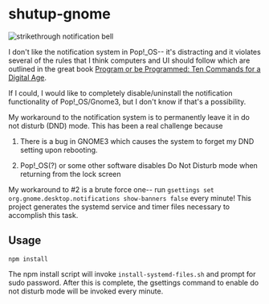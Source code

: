 # shutup-gnome

![strikethrough notification bell](https://github.com/insanity54/shutup-gnome/blob/master/shutup-gnome/icon.jpg?raw=true)

I don't like the notification system in Pop!_OS-- it's distracting and it violates several of the rules that I think computers and UI should follow which are outlined in the great book [Program or be Programmed: Ten Commands for a Digital Age](https://amzn.to/2Zl443n).

If I could, I would like to completely disable/uninstall the notification functionality of Pop!_OS/Gnome3, but I don't know if that's a possibility. 

My workaround to the notification system is to permanently leave it in do not disturb (DND) mode. This has been a real challenge because

1. There is a bug in GNOME3 which causes the system to forget my DND setting upon rebooting.

2. Pop!_OS(?) or some other software disables Do Not Disturb mode when returning from the lock screen

My workaround to #2 is a brute force one-- run `gsettings set org.gnome.desktop.notifications show-banners false` every minute! This project generates the systemd service and timer files necessary to accomplish this task.

## Usage

`npm install`

The npm install script will invoke `install-systemd-files.sh` and prompt for sudo password. After this is complete, the gsettings command to enable do not disturb mode will be invoked every minute.
